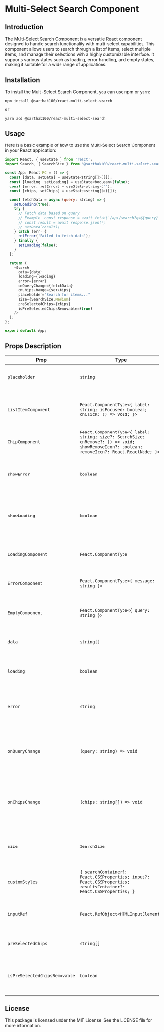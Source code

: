 # Multi-Select Search Component

## Introduction

The Multi-Select Search Component is a versatile React component designed to handle search functionality with multi-select capabilities. This component allows users to search through a list of items, select multiple items, and manage their selections with a highly customizable interface. It supports various states such as loading, error handling, and empty states, making it suitable for a wide range of applications.

## Installation

To install the Multi-Select Search Component, you can use npm or yarn:

```bash
npm install @sarthak100/react-multi-select-search

or

yarn add @sarthak100/react-multi-select-search
```

## Usage

Here is a basic example of how to use the Multi-Select Search Component in your React application:

```js
import React, { useState } from 'react';
import Search, { SearchSize } from '@sarthak100/react-multi-select-search';

const App: React.FC = () => {
  const [data, setData] = useState<string[]>([]);
  const [loading, setLoading] = useState<boolean>(false);
  const [error, setError] = useState<string>('');
  const [chips, setChips] = useState<string[]>([]);

  const fetchData = async (query: string) => {
    setLoading(true);
    try {
      // Fetch data based on query
      // Example: const response = await fetch(`/api/search?q=${query}`);
      // const result = await response.json();
      // setData(result);
    } catch (err) {
      setError('Failed to fetch data');
    } finally {
      setLoading(false);
    }
  };

  return (
    <Search
      data={data}
      loading={loading}
      error={error}
      onQueryChange={fetchData}
      onChipsChange={setChips}
      placeholder="Search for items..."
      size={SearchSize.Medium}
      preSelectedChips={chips}
      isPreSelectedChipsRemovable={true}
    />
  );
};

export default App;
```

## Props Description

| Prop                          | Type                                                                                                                                        | Default Value             | Description                                                      |
| ----------------------------- | ------------------------------------------------------------------------------------------------------------------------------------------- | ------------------------- | ---------------------------------------------------------------- |
| `placeholder`                 | `string`                                                                                                                                    | `"Search..."`             | Placeholder text for the search input field.                     |
| `ListItemComponent`           | `React.ComponentType<{ label: string; isFocused: boolean; onClick: () => void; }>`                                                          | `SearchResultItem`        | Component used to render each search result item.                |
| `ChipComponent`               | `React.ComponentType<{ label: string; size?: SearchSize; onRemove?: () => void; showRemoveIcon?: boolean; removeIcon?: React.ReactNode; }>` | `Chip`                    | Component used to render each chip.                              |
| `showError`                   | `boolean`                                                                                                                                   | `true`                    | Whether to show the error component when there is an error.      |
| `showLoading`                 | `boolean`                                                                                                                                   | `true`                    | Whether to show the loading component while fetching data.       |
| `LoadingComponent`            | `React.ComponentType`                                                                                                                       | `LoadingDefaultComponent` | Component used to render the loading state.                      |
| `ErrorComponent`              | `React.ComponentType<{ message: string }>`                                                                                                  | `ErrorDefaultComponent`   | Component used to render the error state.                        |
| `EmptyComponent`              | `React.ComponentType<{ query: string }>`                                                                                                    | `EmptyDefaultComponent`   | Component used to render the empty state.                        |
| `data`                        | `string[]`                                                                                                                                  | `[]`                      | Array of search results data.                                    |
| `loading`                     | `boolean`                                                                                                                                   | `false`                   | Indicates whether the search is in a loading state.              |
| `error`                       | `string`                                                                                                                                    | `""`                      | Error message to display when an error occurs.                   |
| `onQueryChange`               | `(query: string) => void`                                                                                                                   | -                         | Callback function that is called when the search query changes.  |
| `onChipsChange`               | `(chips: string[]) => void`                                                                                                                 | -                         | Callback function that is called when the selected chips change. |
| `size`                        | `SearchSize`                                                                                                                                | `SearchSize.Medium`       | Size variant for the component (e.g., Small, Medium, Large).     |
| `customStyles`                | `{ searchContainer?: React.CSSProperties; input?: React.CSSProperties; resultsContainer?: React.CSSProperties; }`                           | -                         | Custom styles for different parts of the component.              |
| `inputRef`                    | `React.RefObject<HTMLInputElement>`                                                                                                         | -                         | Ref object for the search input element.                         |
| `preSelectedChips`            | `string[]`                                                                                                                                  | `[]`                      | Array of pre-selected chips.                                     |
| `isPreSelectedChipsRemovable` | `boolean`                                                                                                                                   | `false`                   | Whether pre-selected chips can be removed.                       |

## License

This package is licensed under the MIT License. See the LICENSE file for more information.
